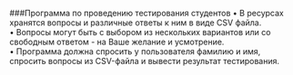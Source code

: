 ###Программа по проведению тестирования студентов
• В ресурсах хранятся вопросы и различные ответы к ним в виде CSV файла.  
• Вопросы могут быть с выбором из нескольких вариантов или со свободным ответом - на Ваше желание и усмотрение.  
• Программа должна спросить у пользователя фамилию и имя, спросить вопросы из CSV-файла и вывести результат тестирования.